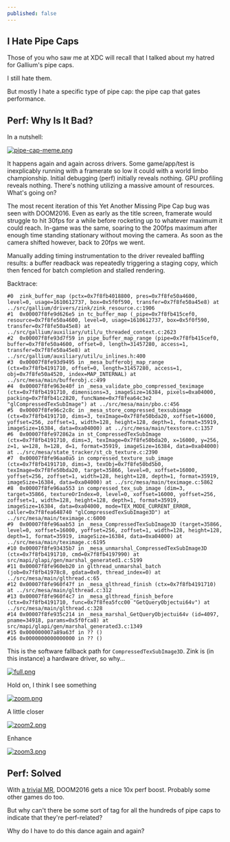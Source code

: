```yaml
---
published: false
---
```

## I Hate Pipe Caps

Those of you who saw me at XDC will recall that I talked about my hatred for Gallium's pipe caps.

I still hate them.

But mostly I hate a specific type of pipe cap: the pipe cap that gates performance.

## Perf: Why Is It Bad?

In a nutshell:

[![pipe-cap-meme.png]({{site.url}}/assets/pipe-cap-meme.png)]({{site.url}}/assets/pipe-cap-meme.png)

It happens again and again across drivers. Some game/app/test is inexplicably running with a framerate so low it could with a world limbo championship. Initial debugging (perf) initially reveals nothing. GPU profiling reveals nothing. There's nothing utilizing a massive amount of resources. What's going on?

The most recent iteration of this Yet Another Missing Pipe Cap bug was seen with DOOM2016. Even as early as the title screen, framerate would struggle to hit 30fps for a while before rocketing up to whatever maximum it could reach. In-game was the same, soaring to the 200fps maximum after enough time standing stationary without moving the camera. As soon as the camera shifted however, back to 20fps we went.

Manually adding timing instrumentation to the driver revealed baffling results: a buffer readback was repeatedly triggering a staging copy, which then fenced for batch completion and stalled rendering.

Backtrace:

```
#0  zink_buffer_map (pctx=0x7f8fb4018800, pres=0x7f8fe50a4600, level=0, usage=1610612737, box=0x5f0f590, transfer=0x7f8fe50a45e8) at ../src/gallium/drivers/zink/zink_resource.c:1906
#1  0x00007f8fe9d626e5 in tc_buffer_map (_pipe=0x7f8fb415cef0, resource=0x7f8fe50a4600, level=0, usage=1610612737, box=0x5f0f590, transfer=0x7f8fe50a45e8) at ../src/gallium/auxiliary/util/u_threaded_context.c:2623
#2  0x00007f8fe93d7f59 in pipe_buffer_map_range (pipe=0x7f8fb415cef0, buffer=0x7f8fe50a4600, offset=0, length=31457280, access=1, transfer=0x7f8fe50a45e8) at ../src/gallium/auxiliary/util/u_inlines.h:400
#3  0x00007f8fe93d9495 in _mesa_bufferobj_map_range (ctx=0x7f8fb4191710, offset=0, length=31457280, access=1, obj=0x7f8fe50a4520, index=MAP_INTERNAL) at ../src/mesa/main/bufferobj.c:499
#4  0x00007f8fe963e40f in _mesa_validate_pbo_compressed_teximage (ctx=0x7f8fb4191710, dimensions=3, imageSize=16384, pixels=0xa04000, packing=0x7f8fb41c2820, funcName=0x7f8fea64c3e2 "glCompressedTexSubImage") at ../src/mesa/main/pbo.c:456
#5  0x00007f8fe96c2c8c in _mesa_store_compressed_texsubimage (ctx=0x7f8fb4191710, dims=3, texImage=0x7f8fe50bda20, xoffset=16000, yoffset=256, zoffset=1, width=128, height=128, depth=1, format=35919, imageSize=16384, data=0xa04000) at ../src/mesa/main/texstore.c:1357
#6  0x00007f8fe972862a in st_CompressedTexSubImage (ctx=0x7f8fb4191710, dims=3, texImage=0x7f8fe50bda20, x=16000, y=256, z=1, w=128, h=128, d=1, format=35919, imageSize=16384, data=0xa04000) at ../src/mesa/state_tracker/st_cb_texture.c:2390
#7  0x00007f8fe96aa0a5 in compressed_texture_sub_image (ctx=0x7f8fb4191710, dims=3, texObj=0x7f8fe50bd5b0, texImage=0x7f8fe50bda20, target=35866, level=0, xoffset=16000, yoffset=256, zoffset=1, width=128, height=128, depth=1, format=35919, imageSize=16384, data=0xa04000) at ../src/mesa/main/teximage.c:5862
#8  0x00007f8fe96aa553 in compressed_tex_sub_image (dim=3, target=35866, textureOrIndex=0, level=0, xoffset=16000, yoffset=256, zoffset=1, width=128, height=128, depth=1, format=35919, imageSize=16384, data=0xa04000, mode=TEX_MODE_CURRENT_ERROR, caller=0x7f8fea648740 "glCompressedTexSubImage3D") at ../src/mesa/main/teximage.c:6000
#9  0x00007f8fe96aab53 in _mesa_CompressedTexSubImage3D (target=35866, level=0, xoffset=16000, yoffset=256, zoffset=1, width=128, height=128, depth=1, format=35919, imageSize=16384, data=0xa04000) at ../src/mesa/main/teximage.c:6195
#10 0x00007f8fe93435b7 in _mesa_unmarshal_CompressedTexSubImage3D (ctx=0x7f8fb4191710, cmd=0x7f8fb4197990) at src/mapi/glapi/gen/marshal_generated1.c:5199
#11 0x00007f8fe960eb20 in glthread_unmarshal_batch (job=0x7f8fb41978c8, gdata=0x0, thread_index=0) at ../src/mesa/main/glthread.c:65
#12 0x00007f8fe960f47f in _mesa_glthread_finish (ctx=0x7f8fb4191710) at ../src/mesa/main/glthread.c:312
#13 0x00007f8fe960f4c7 in _mesa_glthread_finish_before (ctx=0x7f8fb4191710, func=0x7f8fea5fcc00 "GetQueryObjectui64v") at ../src/mesa/main/glthread.c:328
#14 0x00007f8fe935c214 in _mesa_marshal_GetQueryObjectui64v (id=4097, pname=34918, params=0x5f0fca8) at src/mapi/glapi/gen/marshal_generated3.c:1349
#15 0x000000007a89a63f in ?? ()
#16 0x0000000000000000 in ?? ()
```

This is the software fallback path for `CompressedTexSubImage3D`. Zink is (in this instance) a hardware driver, so why...

[![full.png]({{site.url}}/assets/pipecap/full.png)]({{site.url}}/assets/pipecap/full.png)

Hold on, I think I see something

[![zoom.png]({{site.url}}/assets/pipecap/zoom.png)]({{site.url}}/assets/pipecap/zoom.png)

A little closer

[![zoom2.png]({{site.url}}/assets/pipecap/zoom2.png)]({{site.url}}/assets/pipecap/zoom2.png)

Enhance

[![zoom3.png]({{site.url}}/assets/pipecap/zoom3.png)]({{site.url}}/assets/pipecap/zoom3.png)

## Perf: Solved
With [a trivial MR](https://gitlab.freedesktop.org/mesa/mesa/-/merge_requests/21218), DOOM2016 gets a nice 10x perf boost. Probably some other games do too.

But why can't there be some sort of tag for all the hundreds of pipe caps to indicate that they're perf-related?

Why do I have to do this dance again and again?